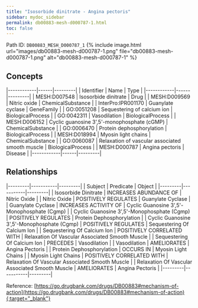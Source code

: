 ```yaml
---
title: "Isosorbide dinitrate - Angina pectoris"
sidebar: mydoc_sidebar
permalink: db00883-mesh-d000787-1.html
toc: false 
---
```



Path ID: `DB00883_MESH_D000787_1`
{% include image.html url="images/db00883-mesh-d000787-1.png" file="db00883-mesh-d000787-1.png" alt="db00883-mesh-d000787-1" %}

## Concepts

|------------|------|---------|
| Identifier | Name | Type    |
|------------|------|---------|
| MESH:D007548 | Isosorbide dinitrate | Drug |
| MESH:D009569 | Nitric oxide | ChemicalSubstance |
| InterPro:IPR001170 | Guanylate cyclase | GeneFamily |
| GO:0051208 | Sequestering of calcium ion | BiologicalProcess |
| GO:0042311 | Vasodilation | BiologicalProcess |
| MESH:D006152 | Cyclic guanosine 3',5'-monophosphate (cGMP) | ChemicalSubstance |
| GO:0006470 | Protein dephosphorylation | BiologicalProcess |
| MESH:D018994 | Myosin light chains | ChemicalSubstance |
| GO:0060087 | Relaxation of vascular associated smooth muscle | BiologicalProcess |
| MESH:D000787 | Angina pectoris | Disease |
|------------|------|---------|

## Relationships

|---------|-----------|---------|
| Subject | Predicate | Object  |
|---------|-----------|---------|
| Isosorbide Dinitrate | INCREASES ABUNDANCE OF | Nitric Oxide |
| Nitric Oxide | POSITIVELY REGULATES | Guanylate Cyclase |
| Guanylate Cyclase | INCREASES ACTIVITY OF | Cyclic Guanosine 3',5'-Monophosphate (Cgmp) |
| Cyclic Guanosine 3',5'-Monophosphate (Cgmp) | POSITIVELY REGULATES | Protein Dephosphorylation |
| Cyclic Guanosine 3',5'-Monophosphate (Cgmp) | POSITIVELY REGULATES | Sequestering Of Calcium Ion |
| Sequestering Of Calcium Ion | POSITIVELY CORRELATED WITH | Relaxation Of Vascular Associated Smooth Muscle |
| Sequestering Of Calcium Ion | PRECEDES | Vasodilation |
| Vasodilation | AMELIORATES | Angina Pectoris |
| Protein Dephosphorylation | OCCURS IN | Myosin Light Chains |
| Myosin Light Chains | POSITIVELY CORRELATED WITH | Relaxation Of Vascular Associated Smooth Muscle |
| Relaxation Of Vascular Associated Smooth Muscle | AMELIORATES | Angina Pectoris |
|---------|-----------|---------|

Reference: [https://go.drugbank.com/drugs/DB00883#mechanism-of-action](https://go.drugbank.com/drugs/DB00883#mechanism-of-action){:target="_blank"}